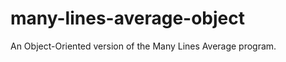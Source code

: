 many-lines-average-object
=========================

An Object-Oriented version of the Many Lines Average program.
